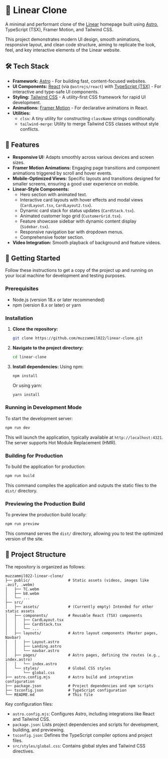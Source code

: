 # 🔁 Linear Clone

A minimal and performant clone of the [Linear](https://linear.app) homepage built using [Astro](https://astro.build/), TypeScript (TSX), Framer Motion, and Tailwind CSS.

This project demonstrates modern UI design, smooth animations, responsive layout, and clean code structure, aiming to replicate the look, feel, and key interactive elements of the Linear website.

## 🛠️ Tech Stack

-   **Framework:** [Astro](https://astro.build/) - For building fast, content-focused websites.
-   **UI Components:** [React](https://reactjs.org/) (via `@astrojs/react`) with [TypeScript (TSX)](https://www.typescriptlang.org/) - For interactive and type-safe UI components.
-   **Styling:** [Tailwind CSS](https://tailwindcss.com/) - A utility-first CSS framework for rapid UI development.
-   **Animations:** [Framer Motion](https://www.framer.com/motion/) - For declarative animations in React.
-   **Utilities:**
    -   `clsx`: A tiny utility for constructing `className` strings conditionally.
    -   `tailwind-merge`: Utility to merge Tailwind CSS classes without style conflicts.

## 🚀 Features

-   **Responsive UI:** Adapts smoothly across various devices and screen sizes.
-   **Framer Motion Animations:** Engaging page transitions and component animations triggered by scroll and hover events.
-   **Mobile-Optimized Views:** Specific layouts and transitions designed for smaller screens, ensuring a good user experience on mobile.
-   **Linear-Style Components:**
    *   Hero section with animated text.
    *   Interactive card layouts with hover effects and modal views (`CardLayout.tsx`, `CardLayout2.tsx`).
    *   Dynamic card stack for status updates (`CardStack.tsx`).
    *   Animated customer logo grid (`CustomerGrid.tsx`).
    *   Feature showcase sidebar with dynamic content display (`Sidebar.tsx`).
    *   Responsive navigation bar with dropdown menus.
    *   Comprehensive footer section.
-   **Video Integration:** Smooth playback of background and feature videos.

## 🏁 Getting Started

Follow these instructions to get a copy of the project up and running on your local machine for development and testing purposes.

### Prerequisites

-   Node.js (version 18.x or later recommended)
-   npm (version 8.x or later) or yarn

### Installation

1.  **Clone the repository:**
    ```bash
    git clone https://github.com/muzzammil022/linear-clone.git
    ```

2.  **Navigate to the project directory:**
    ```bash
    cd linear-clone
    ```

3.  **Install dependencies:**
    Using npm:
    ```bash
    npm install
    ```
    Or using yarn:
    ```bash
    yarn install
    ```

### Running in Development Mode

To start the development server:
```bash
npm run dev
```
This will launch the application, typically available at `http://localhost:4321`. The server supports Hot Module Replacement (HMR).

### Building for Production

To build the application for production:
```bash
npm run build
```
This command compiles the application and outputs the static files to the `dist/` directory.

### Previewing the Production Build

To preview the production build locally:
```bash
npm run preview
```
This command serves the `dist/` directory, allowing you to test the optimized version of the site.

## 📁 Project Structure

The repository is organized as follows:

```
muzzammil022-linear-clone/
├── public/                 # Static assets (videos, images like .avif, .webm)
│   ├── TC.webm
│   ├── b8.webm
│   └── ...
├── src/
│   ├── assets/             # (Currently empty) Intended for other static assets
│   ├── components/         # Reusable React (TSX) components
│   │   ├── CardLayout.tsx
│   │   ├── CardStack.tsx
│   │   └── ...
│   ├── layouts/            # Astro layout components (Master pages, Navbar)
│   │   ├── Layout.astro
│   │   ├── Landing.astro
│   │   └── navbar.astro
│   ├── pages/              # Astro pages, defining the routes (e.g., index.astro)
│   │   └── index.astro
│   └── styles/             # Global CSS styles
│       └── global.css
├── astro.config.mjs        # Astro build and integration configuration
├── package.json            # Project dependencies and npm scripts
├── tsconfig.json           # TypeScript configuration
└── README.md               # This file
```

Key configuration files:
-   `astro.config.mjs`: Configures Astro, including integrations like React and Tailwind CSS.
-   `package.json`: Lists project dependencies and scripts for development, building, and previewing.
-   `tsconfig.json`: Defines the TypeScript compiler options and project files.
-   `src/styles/global.css`: Contains global styles and Tailwind CSS directives.
